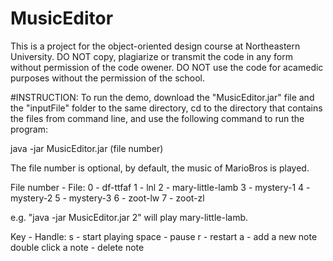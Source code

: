 # MusicEditor

This is a project for the object-oriented design course at Northeastern University.
DO NOT copy, plagiarize or transmit the code in any form without permission of the code owener.
DO NOT use the code for acamedic purposes without the permission of the school.


#INSTRUCTION:
To run the demo, download the "MusicEditor.jar" file and the "inputFile" folder to the same directory, cd to the directory that contains the files from command line, and use the following command to run the program:

java -jar MusicEditor.jar (file number)

The file number is optional, by default, the music of MarioBros is played.

File number - File:
0 - df-ttfaf
1 - lnl
2 - mary-little-lamb
3 - mystery-1
4 - mystery-2
5 - mystery-3
6 - zoot-lw
7 - zoot-zl

e.g. "java -jar MusicEditor.jar 2" will play mary-little-lamb.


Key - Handle:
s - start playing
space - pause
r - restart
a - add a new note
double click a note - delete note
